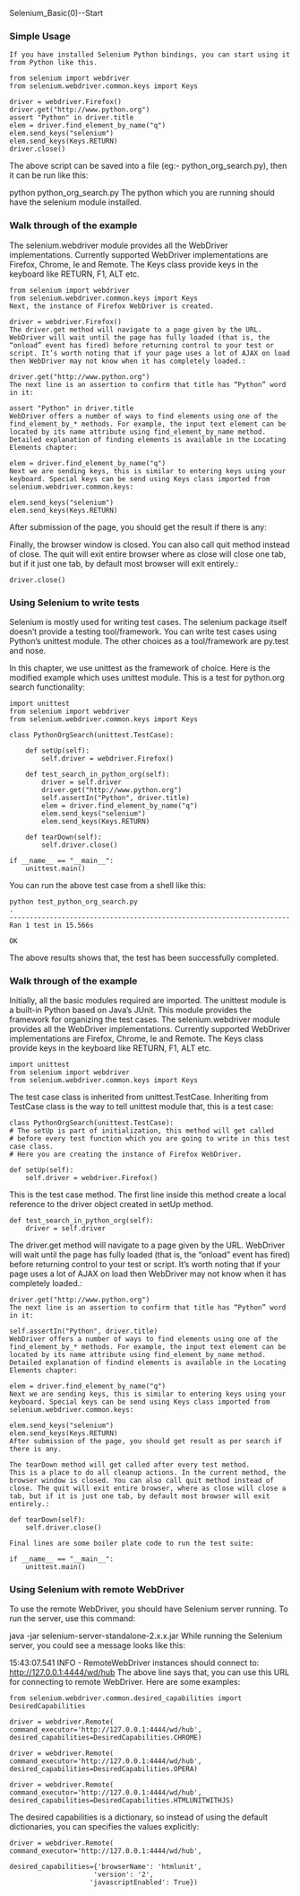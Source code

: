 <link rel="stylesheet" href="http://yandex.st/highlightjs/8.0/styles/default.min.css">
<script src="http://yandex.st/highlightjs/8.0/highlight.min.js"></script>
<script>hljs.tabReplace = ' ';hljs.initHighlightingOnLoad();</script>


Selenium_Basic(0)--Start

### Simple Usage

    If you have installed Selenium Python bindings, you can start using it from Python like this.

    from selenium import webdriver
    from selenium.webdriver.common.keys import Keys

    driver = webdriver.Firefox()
    driver.get("http://www.python.org")
    assert "Python" in driver.title
    elem = driver.find_element_by_name("q")
    elem.send_keys("selenium")
    elem.send_keys(Keys.RETURN)
    driver.close()
    
The above script can be saved into a file (eg:- python_org_search.py), then it can be run like this:

python python_org_search.py
The python which you are running should have the selenium module installed.

### Walk through of the example
The selenium.webdriver module provides all the WebDriver implementations. 
Currently supported WebDriver implementations are Firefox, Chrome, Ie and Remote. The Keys class provide keys in the keyboard like RETURN, F1, ALT etc.

    from selenium import webdriver
    from selenium.webdriver.common.keys import Keys
    Next, the instance of Firefox WebDriver is created.

    driver = webdriver.Firefox()
    The driver.get method will navigate to a page given by the URL. WebDriver will wait until the page has fully loaded (that is, the “onload” event has fired) before returning control to your test or script. It’s worth noting that if your page uses a lot of AJAX on load then WebDriver may not know when it has completely loaded.:

    driver.get("http://www.python.org")
    The next line is an assertion to confirm that title has “Python” word in it:

    assert "Python" in driver.title
    WebDriver offers a number of ways to find elements using one of the find_element_by_* methods. For example, the input text element can be located by its name attribute using find_element_by_name method. Detailed explanation of finding elements is available in the Locating Elements chapter:

    elem = driver.find_element_by_name("q")
    Next we are sending keys, this is similar to entering keys using your keyboard. Special keys can be send using Keys class imported from selenium.webdriver.common.keys:

    elem.send_keys("selenium")
    elem.send_keys(Keys.RETURN)
    
After submission of the page, you should get the result if there is any:

Finally, the browser window is closed. You can also call quit method instead of close. The quit will exit entire browser where as close will close one tab, but if it just one tab, by default most browser will exit entirely.:

    driver.close()

### Using Selenium to write tests
Selenium is mostly used for writing test cases. The selenium package itself doesn’t provide a testing tool/framework. 
You can write test cases using Python’s unittest module. The other choices as a tool/framework are py.test and nose.

In this chapter, we use unittest as the framework of choice. Here is the modified example which uses unittest module.
This is a test for python.org search functionality:

    import unittest
    from selenium import webdriver
    from selenium.webdriver.common.keys import Keys

    class PythonOrgSearch(unittest.TestCase):

        def setUp(self):
            self.driver = webdriver.Firefox()

        def test_search_in_python_org(self):
            driver = self.driver
            driver.get("http://www.python.org")
            self.assertIn("Python", driver.title)
            elem = driver.find_element_by_name("q")
            elem.send_keys("selenium")
            elem.send_keys(Keys.RETURN)

        def tearDown(self):
            self.driver.close()

    if __name__ == "__main__":
        unittest.main()
        
        
You can run the above test case from a shell like this:

    python test_python_org_search.py
    .
    ----------------------------------------------------------------------
    Ran 1 test in 15.566s

    OK
The above results shows that, the test has been successfully completed.

### Walk through of the example
Initially, all the basic modules required are imported. 
The unittest module is a built-in Python based on Java’s JUnit. 
This module provides the framework for organizing the test cases. 
The selenium.webdriver module provides all the WebDriver implementations. 
Currently supported WebDriver implementations are Firefox, Chrome, Ie and Remote.
 The Keys class provide keys in the keyboard like RETURN, F1, ALT etc.

    import unittest
    from selenium import webdriver
    from selenium.webdriver.common.keys import Keys
    
The test case class is inherited from unittest.TestCase. 
Inheriting from TestCase class is the way to tell unittest module that, this is a test case:

    class PythonOrgSearch(unittest.TestCase):
    # The setUp is part of initialization, this method will get called 
    # before every test function which you are going to write in this test case class. 
    # Here you are creating the instance of Firefox WebDriver.

    def setUp(self):
        self.driver = webdriver.Firefox()
        
This is the test case method. The first line inside this method create a local 
reference to the driver object created in setUp method.

    def test_search_in_python_org(self):
        driver = self.driver
        
The driver.get method will navigate to a page given by the URL. 
WebDriver will wait until the page has fully loaded (that is, the “onload” event has fired) 
before returning control to your test or script. It’s worth noting that if your page 
uses a lot of AJAX on load then WebDriver may not know when it has completely loaded.:

    driver.get("http://www.python.org")
    The next line is an assertion to confirm that title has “Python” word in it:

    self.assertIn("Python", driver.title)
    WebDriver offers a number of ways to find elements using one of the find_element_by_* methods. For example, the input text element can be located by its name attribute using find_element_by_name method. Detailed explanation of findind elements is available in the Locating Elements chapter:

    elem = driver.find_element_by_name("q")
    Next we are sending keys, this is similar to entering keys using your keyboard. Special keys can be send using Keys class imported from selenium.webdriver.common.keys:

    elem.send_keys("selenium")
    elem.send_keys(Keys.RETURN)
    After submission of the page, you should get result as per search if there is any.

    The tearDown method will get called after every test method. 
    This is a place to do all cleanup actions. In the current method, the browser window is closed. You can also call quit method instead of close. The quit will exit entire browser, where as close will close a tab, but if it is just one tab, by default most browser will exit entirely.:

    def tearDown(self):
        self.driver.close()
        
    Final lines are some boiler plate code to run the test suite:

    if __name__ == "__main__":
        unittest.main()
### Using Selenium with remote WebDriver

To use the remote WebDriver, you should have Selenium server running. To run the server, use this command:

java -jar selenium-server-standalone-2.x.x.jar
While running the Selenium server, you could see a message looks like this:

15:43:07.541 INFO - RemoteWebDriver instances should connect to: http://127.0.0.1:4444/wd/hub
The above line says that, you can use this URL for connecting to remote WebDriver. Here are some examples:

    from selenium.webdriver.common.desired_capabilities import DesiredCapabilities

    driver = webdriver.Remote(
    command_executor='http://127.0.0.1:4444/wd/hub',
    desired_capabilities=DesiredCapabilities.CHROME)

    driver = webdriver.Remote(
    command_executor='http://127.0.0.1:4444/wd/hub',
    desired_capabilities=DesiredCapabilities.OPERA)

    driver = webdriver.Remote(
    command_executor='http://127.0.0.1:4444/wd/hub',
    desired_capabilities=DesiredCapabilities.HTMLUNITWITHJS)
    
    
The desired capabilities is a dictionary, so instead of using the default dictionaries, 
you can specifies the values explicitly:

    driver = webdriver.Remote(
    command_executor='http://127.0.0.1:4444/wd/hub',
    
    desired_capabilities={'browserName': 'htmlunit',
                         'version': '2',
                        'javascriptEnabled': True})